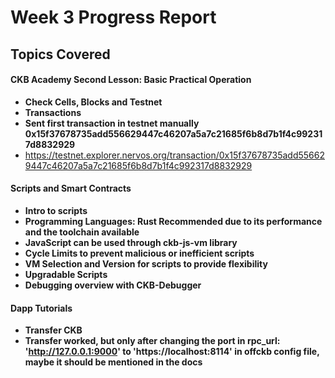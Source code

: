 # Week 3 Progress Report

## Topics Covered

#### CKB Academy Second Lesson: Basic Practical Operation
- **Check Cells, Blocks and Testnet**
- **Transactions**
- **Sent first transaction in testnet manually 0x15f37678735add556629447c46207a5a7c21685f6b8d7b1f4c992317d8832929**
- https://testnet.explorer.nervos.org/transaction/0x15f37678735add556629447c46207a5a7c21685f6b8d7b1f4c992317d8832929

#### Scripts and Smart Contracts
- **Intro to scripts**
- **Programming Languages: Rust Recommended due to its performance and the toolchain available**
- **JavaScript can be used through ckb-js-vm library**
- **Cycle Limits to prevent malicious or inefficient scripts**
- **VM Selection and Version for scripts to provide flexibility**
- **Upgradable Scripts**
- **Debugging overview with CKB-Debugger**

#### Dapp Tutorials
- **Transfer CKB**
- **Transfer worked, but only after changing the port in rpc_url: 'http://127.0.0.1:9000' to 'https://localhost:8114' in offckb config file, maybe it should be mentioned in the docs**
